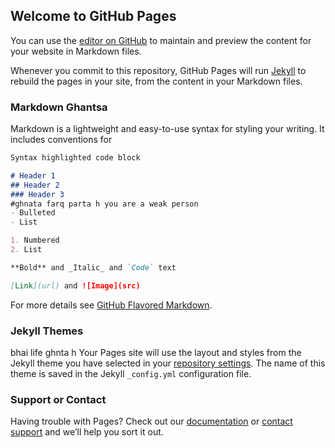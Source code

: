 ## Welcome to GitHub Pages

You can use the [editor on GitHub](https://github.com/Areeb528/coursera-test/edit/main/README.md) to maintain and preview the content for your website in Markdown files.

Whenever you commit to this repository, GitHub Pages will run [Jekyll](https://jekyllrb.com/) to rebuild the pages in your site, from the content in your Markdown files.

### Markdown Ghantsa

Markdown is a lightweight and easy-to-use syntax for styling your writing. It includes conventions for

```markdown
Syntax highlighted code block

# Header 1
## Header 2
### Header 3
#ghnata farq parta h you are a weak person 
- Bulleted
- List

1. Numbered
2. List

**Bold** and _Italic_ and `Code` text

[Link](url) and ![Image](src)
```

For more details see [GitHub Flavored Markdown](https://guides.github.com/features/mastering-markdown/).

### Jekyll Themes
bhai life ghnta h 
Your Pages site will use the layout and styles from the Jekyll theme you have selected in your [repository settings](https://github.com/Areeb528/coursera-test/settings). The name of this theme is saved in the Jekyll `_config.yml` configuration file.

### Support or Contact

Having trouble with Pages? Check out our [documentation](https://docs.github.com/categories/github-pages-basics/) or [contact support](https://github.com/contact) and we’ll help you sort it out.
